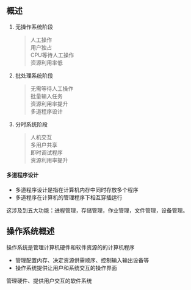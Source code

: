 ## 概述
1. 无操作系统阶段
    > 人工操作  
    > 用户独占  
    > CPU等待人工操作    
    > 资源利用率低
2. 批处理系统阶段
    > 无需等待人工操作  
    > 批量输入任务  
    > 资源利用率提升    
    > 多道程序设计
3. 分时系统阶段
    > 人机交互  
    > 多用户共享  
    > 即时调试程序  
    > 资源利用率提升  

#### 多道程序设计
- 多道程序设计是指在计算机内存中同时存放多个程序
- 多道程序在计算机的管理程序下相互穿插运行

这涉及到五大功能：进程管理，存储管理，作业管理，文件管理，设备管理。

## 操作系统概述
操作系统是管理计算机硬件和软件资源的的计算机程序
- 管理配置内存、决定资源供需顺序、控制输入输出设备等
- 操作系统提供让用户和系统交互的操作界面

管理硬件、提供用户交互的软件系统
<!--stackedit_data:
eyJoaXN0b3J5IjpbLTk3NTgwNzY3OV19
-->